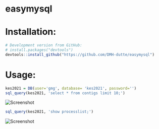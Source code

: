 # easymysql 

# Installation:

```R
# Development version from GitHub:
# install.packages("devtools")
devtools::install_github("https://github.com/DMH-dutte/easymysql")
```

# Usage:

```R
kes2021 = DB(user='gmg', database= 'kes2021', password='')
sql_query(kes2021, 'select * from contigs limit 10;')
```
![Screenshot](example_query.png)


```R
sql_query(kes2021, 'show processlist;')
```
![Screenshot](example_query2.png)